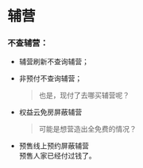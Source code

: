 # 辅营

### 不查辅营：

* 辅营刷新不查询辅营；
* 非预付不查询辅营；

  > 也是，现付了去哪买辅营呢？
  >

* 权益云免房屏蔽辅营

  > 可能是想营造出全免费的情况？
  >

* 预售线上预约屏蔽辅营  
  预售人家已经付过钱了。
